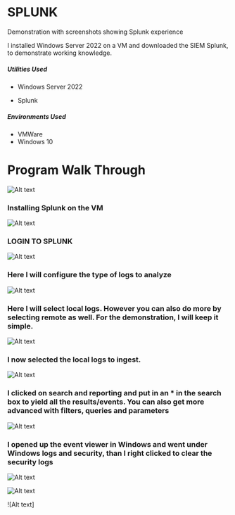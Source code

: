 # SPLUNK
Demonstration with screenshots showing Splunk experience

I installed Windows Server 2022 on a VM and downloaded the SIEM Splunk, to demonstrate working knowledge.

##### Utilities Used
 
 - Windows Server 2022

 - Splunk
 
 ##### Environments Used
 - VMWare
 - Windows 10


# Program Walk Through

 ![Alt text](https://private-user-images.githubusercontent.com/177887327/358888699-1af58d95-58c5-472e-8a3a-307b2020d087.jpg?jwt=eyJhbGciOiJIUzI1NiIsInR5cCI6IkpXVCJ9.eyJpc3MiOiJnaXRodWIuY29tIiwiYXVkIjoicmF3LmdpdGh1YnVzZXJjb250ZW50LmNvbSIsImtleSI6ImtleTUiLCJleHAiOjE3MjM5NjM1NzAsIm5iZiI6MTcyMzk2MzI3MCwicGF0aCI6Ii8xNzc4ODczMjcvMzU4ODg4Njk5LTFhZjU4ZDk1LTU4YzUtNDcyZS04YTNhLTMwN2IyMDIwZDA4Ny5qcGc_WC1BbXotQWxnb3JpdGhtPUFXUzQtSE1BQy1TSEEyNTYmWC1BbXotQ3JlZGVudGlhbD1BS0lBVkNPRFlMU0E1M1BRSzRaQSUyRjIwMjQwODE4JTJGdXMtZWFzdC0xJTJGczMlMkZhd3M0X3JlcXVlc3QmWC1BbXotRGF0ZT0yMDI0MDgxOFQwNjQxMTBaJlgtQW16LUV4cGlyZXM9MzAwJlgtQW16LVNpZ25hdHVyZT02YjA4ZWQyMWIyZjdlZmNlZTI1YzFlZjAyYWI5YWM2MTc4MTA3NTRhMWJmNWU5MGY1ODhjNDQwZWExYjFhYjQ4JlgtQW16LVNpZ25lZEhlYWRlcnM9aG9zdCZhY3Rvcl9pZD0wJmtleV9pZD0wJnJlcG9faWQ9MCJ9.mbEzNsJ9AqmNZsYcPBTBXxMjY5xS5j5Xb_PnAL0v3yA)

 ### Installing Splunk on the VM

  ![Alt text](https://private-user-images.githubusercontent.com/177887327/358888846-5da82620-ed00-49aa-a71e-d33a06172b5f.jpg?jwt=eyJhbGciOiJIUzI1NiIsInR5cCI6IkpXVCJ9.eyJpc3MiOiJnaXRodWIuY29tIiwiYXVkIjoicmF3LmdpdGh1YnVzZXJjb250ZW50LmNvbSIsImtleSI6ImtleTUiLCJleHAiOjE3MjM5NjM4MDksIm5iZiI6MTcyMzk2MzUwOSwicGF0aCI6Ii8xNzc4ODczMjcvMzU4ODg4ODQ2LTVkYTgyNjIwLWVkMDAtNDlhYS1hNzFlLWQzM2EwNjE3MmI1Zi5qcGc_WC1BbXotQWxnb3JpdGhtPUFXUzQtSE1BQy1TSEEyNTYmWC1BbXotQ3JlZGVudGlhbD1BS0lBVkNPRFlMU0E1M1BRSzRaQSUyRjIwMjQwODE4JTJGdXMtZWFzdC0xJTJGczMlMkZhd3M0X3JlcXVlc3QmWC1BbXotRGF0ZT0yMDI0MDgxOFQwNjQ1MDlaJlgtQW16LUV4cGlyZXM9MzAwJlgtQW16LVNpZ25hdHVyZT1kN2E0MDFmZWQ2Y2MwY2E5NjhkNzgwNDUwYjdlNjUwMDVkZGNlNjRmOWZmMzFjZGM2Njk4NjRhNTdiZGY5YTQxJlgtQW16LVNpZ25lZEhlYWRlcnM9aG9zdCZhY3Rvcl9pZD0wJmtleV9pZD0wJnJlcG9faWQ9MCJ9.5VfQjtIuK9NYb6H3qJ2MSBc6ooeQjh7bmiN-ZvsbIsU)



  ### LOGIN TO SPLUNK


  ![Alt text](https://github.com/user-attachments/assets/43dd874a-ffb8-4025-a59c-1912a53d4e2b)


  ### Here I will configure the type of logs to analyze

  ![Alt text](https://github.com/user-attachments/assets/4bd07223-0f6a-4c3c-8808-2458c40219ca)

  ### Here I will select local logs.  However you can also do more by selecting remote as well.  For the demonstration, I will keep it simple.

  ![Alt text](https://github.com/user-attachments/assets/5807c7d6-28dc-435b-ba03-b306f0a1c4d1)

  ### I now selected the local logs to ingest.

  ![Alt text](https://github.com/user-attachments/assets/9cf5d17a-4b54-4ab4-a565-2f85c3a9a746)


  ### I clicked on search and reporting and put in an * in the search box to yield all the results/events. You can also get more advanced with filters, queries and parameters
 


  ![Alt text](https://github.com/user-attachments/assets/647c9697-61b3-4d17-ab40-d57ef5cd5494)

  ### I opened up the event viewer in Windows and went under Windows logs and security, than I right clicked to clear the security logs

  ![Alt text](https://private-user-images.githubusercontent.com/177887327/358889589-46c176f4-c2a3-4ee6-af43-f8642ed71fef.jpg?jwt=eyJhbGciOiJIUzI1NiIsInR5cCI6IkpXVCJ9.eyJpc3MiOiJnaXRodWIuY29tIiwiYXVkIjoicmF3LmdpdGh1YnVzZXJjb250ZW50LmNvbSIsImtleSI6ImtleTUiLCJleHAiOjE3MjM5NjUxNDAsIm5iZiI6MTcyMzk2NDg0MCwicGF0aCI6Ii8xNzc4ODczMjcvMzU4ODg5NTg5LTQ2YzE3NmY0LWMyYTMtNGVlNi1hZjQzLWY4NjQyZWQ3MWZlZi5qcGc_WC1BbXotQWxnb3JpdGhtPUFXUzQtSE1BQy1TSEEyNTYmWC1BbXotQ3JlZGVudGlhbD1BS0lBVkNPRFlMU0E1M1BRSzRaQSUyRjIwMjQwODE4JTJGdXMtZWFzdC0xJTJGczMlMkZhd3M0X3JlcXVlc3QmWC1BbXotRGF0ZT0yMDI0MDgxOFQwNzA3MjBaJlgtQW16LUV4cGlyZXM9MzAwJlgtQW16LVNpZ25hdHVyZT0xMGM4ZDM5OTg3ODE4NWNjOWZhYjkzYWNkMjg0NWRjOGQwNzUzMGNhZDk1NzU3MWMzZTkwYzkzYjA5MjJkZWMxJlgtQW16LVNpZ25lZEhlYWRlcnM9aG9zdCZhY3Rvcl9pZD0wJmtleV9pZD0wJnJlcG9faWQ9MCJ9.KewJBXT_lyRdC6jm3KoxNJ0n3lx-keqg3VbiKu3JWO8)

  ![Alt text](https://github.com/user-attachments/assets/dbf040ea-9ec1-49e7-a910-8c7b32375c8f)

  ![Alt text]





  

